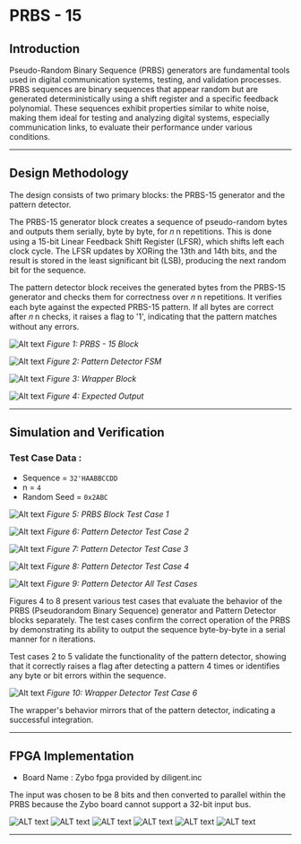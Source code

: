 # **PRBS - 15**
## Introduction 
Pseudo-Random Binary Sequence (PRBS) generators are fundamental tools used in digital communication systems, testing, and validation processes. PRBS sequences are binary sequences that appear random but are generated deterministically using a shift register and a specific feedback polynomial. These sequences exhibit properties similar to white noise, making them ideal for testing and analyzing digital systems, especially communication links, to evaluate their performance under various conditions.

---
## Design Methodology
The design consists of two primary blocks: the PRBS-15 generator and the pattern detector.

The PRBS-15 generator block creates a sequence of pseudo-random bytes and outputs them serially, byte by byte, for 
𝑛
n repetitions. This is done using a 15-bit Linear Feedback Shift Register (LFSR), which shifts left each clock cycle. The LFSR updates by XORing the 13th and 14th bits, and the result is stored in the least significant bit (LSB), producing the next random bit for the sequence.

The pattern detector block receives the generated bytes from the PRBS-15 generator and checks them for correctness over 
𝑛
n repetitions. It verifies each byte against the expected PRBS-15 pattern. If all bytes are correct after 
𝑛
n checks, it raises a flag to '1', indicating that the pattern matches without any errors.

![Alt text](./PRBS-15/PRBS.PNG)
*Figure 1: PRBS - 15 Block*

![Alt text](./PRBS-15/PatternDetectorFSM.PNG)
*Figure 2: Pattern Detector FSM*

![Alt text](./PRBS-15/Top.PNG)
*Figure 3: Wrapper Block*

![Alt text](./PRBS-15/WD.PNG)
*Figure 4: Expected Output*


---
## Simulation and Verification
### Test Case Data :
- Sequence = `32'HAABBCCDD`
- n = `4`
- Random Seed = `0x2ABC`
  
![Alt text](./PRBS-15/PRBSSim.png)
*Figure 5: PRBS Block Test Case 1*

![Alt text](./PRBS-15/PDTC1.png)
*Figure 6: Pattern Detector Test Case 2*

![Alt text](./PRBS-15/PDT2.PNG)
*Figure 7: Pattern Detector Test Case 3*

![Alt text](./PRBS-15/PDT3.png)
*Figure 8: Pattern Detector Test Case 4*

![Alt text](./PRBS-15/PDT4.png)
*Figure 9: Pattern Detector All Test Cases*

Figures 4 to 8 present various test cases that evaluate the behavior of the PRBS (Pseudorandom Binary Sequence) generator and Pattern Detector blocks separately. The test cases confirm the correct operation of the PRBS by demonstrating its ability to output the sequence byte-by-byte in a serial manner for n iterations.

Test cases 2 to 5 validate the functionality of the pattern detector, showing that it correctly raises a flag after detecting a pattern 4 times or identifies any byte or bit errors within the sequence.

![Alt text](./PRBS-15/Wrapper.png)
*Figure 10: Wrapper Detector Test Case 6*

The wrapper's behavior mirrors that of the pattern detector, indicating a successful integration.

---
## FPGA Implementation
- Board Name : Zybo fpga provided by diligent.inc
  
The input was chosen to be 8 bits and then converted to parallel within the PRBS because the Zybo board cannot support a 32-bit input bus.

![ALT text](./PRBS-15/Screenshot%202024-09-11%20113818.jpg)
![ALT text](./PRBS-15/Screenshot%202024-09-11%20113920.jpg)
![ALT text](./PRBS-15/Screenshot%202024-09-11%20115810.jpg)
![ALT text](./PRBS-15/Screenshot%202024-09-11%20115828.jpg)
![ALT text](./PRBS-15/Screenshot%202024-09-11%20115904.jpg)
![ALT text](./PRBS-15/Screenshot%202024-09-11%20115849.jpg)

---
